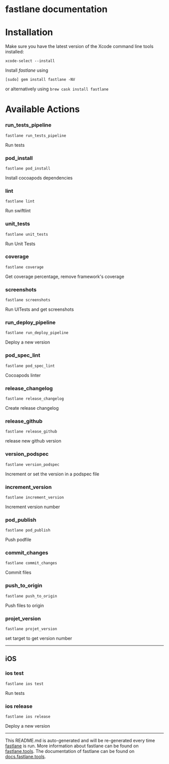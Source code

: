 fastlane documentation
================
# Installation

Make sure you have the latest version of the Xcode command line tools installed:

```
xcode-select --install
```

Install _fastlane_ using
```
[sudo] gem install fastlane -NV
```
or alternatively using `brew cask install fastlane`

# Available Actions
### run_tests_pipeline
```
fastlane run_tests_pipeline
```
Run tests
### pod_install
```
fastlane pod_install
```
Install cocoapods dependencies
### lint
```
fastlane lint
```
Run swiftlint
### unit_tests
```
fastlane unit_tests
```
Run Unit Tests
### coverage
```
fastlane coverage
```
Get coverage percentage, remove framework's coverage
### screenshots
```
fastlane screenshots
```
Run UITests and get screenshots
### run_deploy_pipeline
```
fastlane run_deploy_pipeline
```
Deploy a new version
### pod_spec_lint
```
fastlane pod_spec_lint
```
Cocoapods linter
### release_changelog
```
fastlane release_changelog
```
Create release changelog
### release_github
```
fastlane release_github
```
release new github version
### version_podspec
```
fastlane version_podspec
```
Increment or set the version in a podspec file
### increment_version
```
fastlane increment_version
```
Increment version number
### pod_publish
```
fastlane pod_publish
```
Push podfile
### commit_changes
```
fastlane commit_changes
```
Commit files
### push_to_origin
```
fastlane push_to_origin
```
Push files to origin
### projet_version
```
fastlane projet_version
```
set target to get version number

----

## iOS
### ios test
```
fastlane ios test
```
Run tests
### ios release
```
fastlane ios release
```
Deploy a new version

----

This README.md is auto-generated and will be re-generated every time [fastlane](https://fastlane.tools) is run.
More information about fastlane can be found on [fastlane.tools](https://fastlane.tools).
The documentation of fastlane can be found on [docs.fastlane.tools](https://docs.fastlane.tools).
